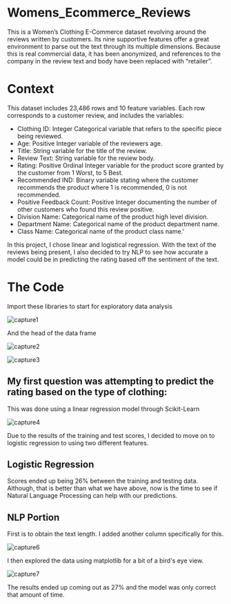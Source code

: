 # Womens_Ecommerce_Reviews

This is a Women’s Clothing E-Commerce dataset revolving around the reviews written by customers. Its nine supportive features offer a great environment to parse out the text through its multiple dimensions. Because this is real commercial data, it has been anonymized, and references to the company in the review text and body have been replaced with “retailer”.

# Context

This dataset includes 23,486 rows and 10 feature variables. Each row corresponds to a customer review, and includes the variables:

* Clothing ID: Integer Categorical variable that refers to the specific piece being reviewed.
* Age: Positive Integer variable of the reviewers age.
* Title: String variable for the title of the review.
* Review Text: String variable for the review body.
* Rating: Positive Ordinal Integer variable for the product score granted by the customer from 1 Worst, to 5 Best.
* Recommended IND: Binary variable stating where the customer recommends the product where 1 is recommended, 0 is not recommended.
* Positive Feedback Count: Positive Integer documenting the number of other customers who found this review positive.
* Division Name: Categorical name of the product high level division.
* Department Name: Categorical name of the product department name.
* Class Name: Categorical name of the product class name.'

In this project, I chose linear and logistical regression. With the text of the reviews being present, I also decided to try NLP to see how accurate a model could be in predicting the rating based off the sentiment of the text.

# The Code
Import these libraries to start for exploratory data analysis

![capture1](https://user-images.githubusercontent.com/33237727/44468577-831aae80-a5f3-11e8-95f5-2a31baa01d6d.PNG)

And the head of the data frame

![capture2](https://user-images.githubusercontent.com/33237727/44468652-b4937a00-a5f3-11e8-9856-35f0dd436b07.PNG)

![capture3](https://user-images.githubusercontent.com/33237727/44468746-ec9abd00-a5f3-11e8-8301-a6ec5aaee27a.PNG)


## My first question was attempting to predict the rating based on the type of clothing:

This was done using a linear regression model through Scikit-Learn

![capture4](https://user-images.githubusercontent.com/33237727/44468932-5d41d980-a5f4-11e8-966d-515e03bddda4.PNG)

Due to the results of the training and test scores, I decided to move on to logistic regression to using two different features.

## Logistic Regression

Scores ended up being 26% between the training and testing data. Although, that is better than what we have above, now is the time to see if Natural Language Processing can help with our predictions. 

## NLP Portion

First is to obtain the text length. I added another column specifically for this.

![capture6](https://user-images.githubusercontent.com/33237727/44470551-0807c700-a5f8-11e8-9835-eb4bd7cc08cd.PNG)


I then explored the data using matplotlib for a bit of a bird's eye view.

![capture7](https://user-images.githubusercontent.com/33237727/44470818-a300a100-a5f8-11e8-9f8b-eef76e2f0e58.PNG)


The results ended up coming out as 27% and the model was only correct that amount of time.
